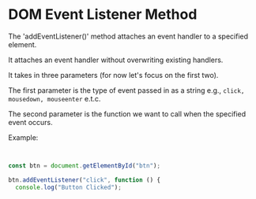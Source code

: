 # DOM Event Listener Method

The 'addEventListener()' method attaches an event handler to a specified element.

It attaches an event handler without overwriting existing handlers.

It takes in three parameters (for now let's focus on the first two).

The first parameter is the type of event passed in as a string e.g., `click, mousedown, mouseenter` e.t.c.

The second parameter is the function we want to call when the specified event occurs.

Example:

```javascript


const btn = document.getElementById("btn");

btn.addEventListener("click", function () {
  console.log("Button Clicked");

  ```
  
